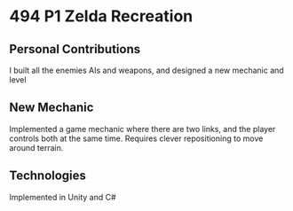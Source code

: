 # 494 P1 Zelda Recreation 
## Personal Contributions
I built all the enemies AIs and weapons, and designed a new mechanic and level
## New Mechanic
Implemented a game mechanic where there are two links, and the player controls both at the same time. Requires clever repositioning to move around terrain.
## Technologies
Implemented in Unity and C# 
